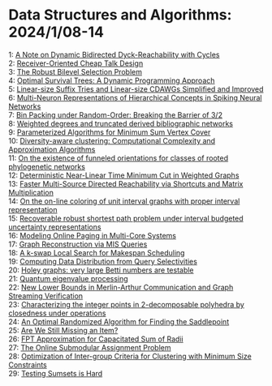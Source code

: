 # Data Structures and Algorithms: 2024/1/08-14  
1: [A Note on Dynamic Bidirected Dyck-Reachability with Cycles](https://doi.org/10.48550/arXiv.2401.03570)  
2: [Receiver-Oriented Cheap Talk Design](https://doi.org/10.48550/arXiv.2401.03671)  
3: [The Robust Bilevel Selection Problem](https://doi.org/10.48550/arXiv.2401.03951)  
4: [Optimal Survival Trees: A Dynamic Programming Approach](https://doi.org/10.48550/arXiv.2401.04489)  
5: [Linear-size Suffix Tries and Linear-size CDAWGs Simplified and Improved](https://doi.org/10.48550/arXiv.2401.04509)  
6: [Multi-Neuron Representations of Hierarchical Concepts in Spiking Neural  Networks](https://doi.org/10.48550/arXiv.2401.04628)  
7: [Bin Packing under Random-Order: Breaking the Barrier of 3/2](https://doi.org/10.48550/arXiv.2401.04714)  
8: [Weighted degrees and truncated derived bibliographic networks](https://doi.org/10.48550/arXiv.2401.04726)  
9: [Parameterized Algorithms for Minimum Sum Vertex Cover](https://doi.org/10.48550/arXiv.2401.05085)  
10: [Diversity-aware clustering: Computational Complexity and Approximation Algorithms](https://doi.org/10.48550/arXiv.2401.05502)  
11: [On the existence of funneled orientations for classes of rooted  phylogenetic networks](https://doi.org/10.48550/arXiv.2401.05611)  
12: [Deterministic Near-Linear Time Minimum Cut in Weighted Graphs](https://doi.org/10.48550/arXiv.2401.05627)  
13: [Faster Multi-Source Directed Reachability via Shortcuts and Matrix  Multiplication](https://doi.org/10.48550/arXiv.2401.05628)  
14: [On the on-line coloring of unit interval graphs with proper interval  representation](https://doi.org/10.48550/arXiv.2401.05648)  
15: [Recoverable robust shortest path problem under interval budgeted  uncertainty representations](https://doi.org/10.48550/arXiv.2401.05715)  
16: [Modeling Online Paging in Multi-Core Systems](https://doi.org/10.48550/arXiv.2401.05834)  
17: [Graph Reconstruction via MIS Queries](https://doi.org/10.48550/arXiv.2401.05845)  
18: [A k-swap Local Search for Makespan Scheduling](https://doi.org/10.48550/arXiv.2401.05956)  
19: [Computing Data Distribution from Query Selectivities](https://doi.org/10.48550/arXiv.2401.06047)  
20: [Holey graphs: very large Betti numbers are testable](https://doi.org/10.48550/arXiv.2401.06109)  
21: [Quantum eigenvalue processing](https://doi.org/10.48550/arXiv.2401.06240)  
22: [New Lower Bounds in Merlin-Arthur Communication and Graph Streaming  Verification](https://doi.org/10.48550/arXiv.2401.06378)  
23: [Characterizing the integer points in 2-decomposable polyhedra by  closedness under operations](https://doi.org/10.48550/arXiv.2401.06405)  
24: [An Optimal Randomized Algorithm for Finding the Saddlepoint](https://doi.org/10.48550/arXiv.2401.06512)  
25: [Are We Still Missing an Item?](https://doi.org/10.48550/arXiv.2401.06547)  
26: [FPT Approximation for Capacitated Sum of Radii](https://doi.org/10.48550/arXiv.2401.06714)  
27: [The Online Submodular Assignment Problem](https://doi.org/10.48550/arXiv.2401.06981)  
28: [Optimization of Inter-group Criteria for Clustering with Minimum Size  Constraints](https://doi.org/10.48550/arXiv.2401.07091)  
29: [Testing Sumsets is Hard](https://doi.org/10.48550/arXiv.2401.07242)  
